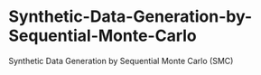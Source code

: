 # Synthetic-Data-Generation-by-Sequential-Monte-Carlo
 Synthetic Data Generation by Sequential Monte Carlo (SMC)
